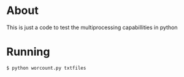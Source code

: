 # About
This is just a code to test the multiprocessing capabillities in python

# Running
```
$ python worcount.py txtfiles
```
